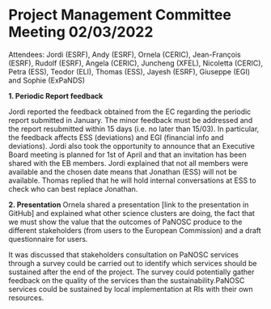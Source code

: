 Project Management Committee Meeting 02/03/2022
===============================================

Attendees: Jordi (ESRF), Andy (ESRF), Ornela (CERIC), Jean-François (ESRF), Rudolf (ESRF), Angela (CERIC), Juncheng (XFEL), Nicoletta (CERIC), Petra (ESS), Teodor (ELI), Thomas (ESS), Jayesh (ESRF), Giuseppe (EGI) and Sophie (ExPaNDS)

**1. Periodic Report feedback**

Jordi reported the feedback obtained from the EC regarding the periodic report submitted in January. The minor feedback must be addressed and the report resubmitted within 15 days (i.e. no later than 15/03).
In particular, the feedback affects ESS (deviations) and EGI (financial info and deviations). Jordi also took the opportunity to announce that an Executive Board meeting is planned for 1st of April and that an invitation has been shared with the EB members. Jordi explained that not all members were available and the chosen date means that Jonathan (ESS) will not be available. Thomas replied that he will hold internal conversations at ESS to check who can best replace Jonathan.

**2. Presentation**
Ornela shared a presentation [link to the presentation in GitHub] and explained what other science clusters are doing, the fact that we must show the value that the outcomes of PaNOSC produce to the different stakeholders (from users to the European Commission) and a draft questionnaire for users.

It was discussed that stakeholders consultation on PaNOSC services through a survey could be carried out to identify which services should be sustained after the end of the project.
The survey could potentially gather feedback on the quality of the services than the sustainability.PaNOSC services could be sustained by local implementation at RIs with their own resources.
